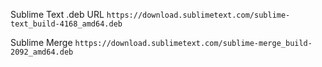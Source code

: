 

Sublime Text .deb URL
`https://download.sublimetext.com/sublime-text_build-4168_amd64.deb`

Sublime Merge
`https://download.sublimetext.com/sublime-merge_build-2092_amd64.deb`

